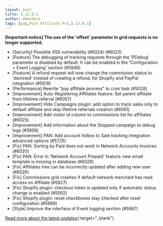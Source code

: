 ```yaml
---
layout: post
title: 5.12.0.1
author: mkendera
tags: [pap,Post Affiliate Pro,5.12.0.1]
---
```


**[Important notice] The use of the 'offset' parameter in grid requests is no longer supported.**

- [Security] Possible XSS vulnerability (#6024) (#6023)
- [Feature] The debugging of tracking requests through the 'PDebug' parameter is disabled by default. It can be enabled in the 'Configuration > Event Logging' section (#5946)
- [Feature] A refund request will now change the commission status to 'declined' instead of creating a refund, for Shopify and PayPal integration (#5619)
- [Performance] Rewrite "pay affiliate process" to cron task (#5028)
- [Improvement] Auto-Registering Affiliates feature: Set parent affiliate from lifetime referral (#6057)
- [Improvement] Hide Campaigns plugin: add option to track sales only to default affiliate and skip lifetime referrals creation (#6061)
- [Improvement] Add visitor id column to commissions list for affiliates (#6025)
- [Improvement] Add information about the Stopped campaign to debug logs (#5806)
- [Improvement] PAN: Add account listbox to Sale tracking integration advanced options (#5725)
- [Fix] PAN: Sorting by Paid does not work in Network Accounts Invoices (#6020)
- [Fix] PAN: Error in 'Network Account Prepaid' feature: new email template is missing in database (#6028)
- [Fix] Affiliates tree can be incorrectly updated after adding new user (#6026)
- [Fix] Commissions grid crashes if default network merchant has read access on Affiliate (#5827)
- [Fix] Shopify plugin: checkout token is updated only if automatic status change is enabled (#5592)
- [Fix] Shopify plugin: reset checkboxes stay checked after reset configuration (#5999)
- [Style] Improve the interface of Event logging section (#5987)

[Read more about the latest updates](https://www.postaffiliatepro.com/blog/post-affiliate-pro-latest-updates-and-fixes-in-august-2023/){:target="_blank"}
